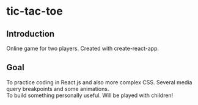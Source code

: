 # tic-tac-toe  
## Introduction  
Online game for two players. 
Created with create-react-app. 
## Goal  
To practice coding in React.js and also more complex CSS. Several media query breakpoints and some animations.  
To build something personally useful. Will be played with children!

    
